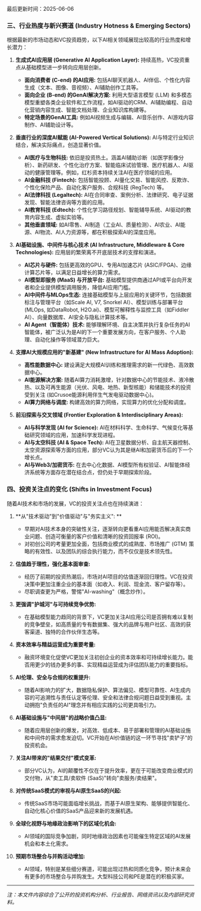最后更新时间：2025-06-06

### 三、行业热度与新兴赛道 (Industry Hotness & Emerging Sectors)

根据最新的市场动态和VC投资趋势，以下AI相关领域展现出较高的行业热度和增长潜力：

1.  **生成式AI应用层 (Generative AI Application Layer):** 持续高热，VC投资重点从基础模型进一步转向应用层创新。
    *   **面向消费者 (C-end) 的AI应用:** 包括AI聊天机器人、AI伴侣、个性化内容生成（文本、图像、音视频）、AI辅助创作工具等。
    *   **面向企业 (B-end) 的GenAI解决方案:** 利用大型语言模型 (LLM) 和多模态模型重塑各类企业软件和工作流程，如AI驱动的CRM、AI辅助编程、自动化营销内容生成、智能文档处理、企业知识库构建等。
    *   **特定场景的GenAI工具:** 例如AI视频生成与编辑、AI音乐创作、AI游戏内容制作、AI辅助设计等。

2.  **垂直行业的深度AI赋能 (AI-Powered Vertical Solutions):** AI与特定行业知识结合，解决实际痛点，创造显著价值。
    *   **AI医疗与生物科技:** 依旧是投资热土。涵盖AI辅助诊断（如医学影像分析）、新药研发、个性化治疗方案、智能临床试验管理、医疗机器人、AI驱动的健康管理等。例如，红杉资本持续关注AI在医疗领域的应用。
    *   **AI金融科技 (Fintech):** 包括智能投顾、AI量化交易、智能风控、反欺诈、个性化保险产品、自动化客户服务、合规科技 (RegTech) 等。
    *   **AI法律科技 (Legaltech):** AI在合同审查、案例分析、法律研究、电子证据发现、智能法律咨询等方面的应用。
    *   **AI教育科技 (Edtech):** 个性化学习路径规划、智能辅导系统、AI驱动的教育内容生成、虚拟实验等。
    *   **其他垂直领域:** 如AI零售、AI制造（工业AI、质量检测）、AI农业、AI能源、AI物流、AI人力资源等，都在积极探索AI的深度应用。

3.  **AI基础设施、中间件与核心技术 (AI Infrastructure, Middleware & Core Technologies):** 应用层的繁荣离不开底层技术的支撑和演进。
    *   **AI芯片与硬件:** 包括更高效的GPU、专用AI加速芯片 (ASIC/FPGA)、边缘计算芯片等，以满足日益增长的算力需求。
    *   **AI模型即服务 (MaaS) 与开放平台:** 基础模型提供商通过API或平台向开发者和企业提供模型调用服务，降低AI应用门槛。
    *   **AI中间件与MLOps生态:** 连接基础模型与上层应用的关键环节，包括数据标注与管理平台（如Scale AI, V7, Snorkel AI）、模型训练与部署平台 (MLOps, 如DataRobot, H2O.ai)、模型可解释性与监控工具（如Fiddler AI）、向量数据库、AI安全与隐私计算技术等。
    *   **AI Agent（智能体）技术:** 能够理解环境、自主决策并执行复杂任务的AI智能体，被广泛认为是AI的下一个重要发展方向，在客户服务、个人助理、自动化操作等领域潜力巨大。

4.  **支撑AI大规模应用的"新基建" (New Infrastructure for AI Mass Adoption):**
    *   **高性能数据中心:** 建设满足大规模AI训练和推理需求的新一代绿色、高效数据中心。
    *   **AI能源解决方案:** 随着AI算力消耗激增，针对数据中心的节能技术、液冷散热、以及可再生能源（光伏、风电、地热、新型核能）和储能技术的投资受到关注 (如Crusoe能源利用伴生气发电驱动数据中心)。
    *   **AI算力网络与调度:** 构建高效的算力网络，实现算力的优化分配和调度。

5.  **前沿探索与交叉领域 (Frontier Exploration & Interdisciplinary Areas):**
    *   **AI与科学发现 (AI for Science):** AI在材料科学、生命科学、气候变化等基础研究领域的应用，加速科学发现进程。
    *   **AI与太空科技 (AI & Space Tech):** AI在卫星数据分析、自主航天器控制、太空资源探索等方面的应用，部分VC认为其是继AI和加密货币后的下一个增长点。
    *   **AI与Web3/加密货币:** 在去中心化数据、AI模型所有权验证、AI智能体经济系统等方面存在潜在结合点，但仍处于早期探索阶段。

### 四、投资关注点的变化 (Shifts in Investment Focus)

随着AI技术和市场的发展，VC的投资关注点也在持续演进：

1.  **从"技术驱动"到"价值驱动"与"务实主义": **
    *   早期对AI技术本身的突破性关注，逐渐转向更看重AI应用能否解决真实商业问题、创造可衡量的客户价值和清晰的投资回报率 (ROI)。
    *   对初创公司的考量更加全面，包括商业模式的成熟度、市场推广 (GTM) 策略的有效性、以及团队的综合执行能力，而不仅仅是技术领先性。

2.  **估值趋于理性，强化基本面审查:**
    *   经历了前期的投资热潮后，市场对AI项目的估值逐渐回归理性。VC在投资决策中更加注重企业的基本面（如收入、利润、现金流、客户留存等）。
    *   尽职调查更为严格，警惕"AI-washing"（概念炒作）。

3.  **更强调"护城河"与可持续竞争优势:**
    *   在基础模型能力趋同的背景下，VC更加关注AI应用公司是否拥有难以复制的竞争壁垒，如高质量的专有数据集、强大的品牌与用户社区、高效的获客渠道、独特的合作伙伴生态等。

4.  **资本效率与精益运营成为重要考量:**
    *   融资环境变化促使VC更加关注初创企业的资本效率和可持续增长能力。能否用更少的钱办更多的事、实现精益运营成为评估团队能力的重要指标。

5.  **AI伦理、安全与合规的权重提升:**
    *   随着AI影响力的扩大，数据隐私保护、算法偏见、模型可靠性、AI生成内容的可追溯性与责任认定等伦理、安全和法律合规问题日益受到重视。主动拥抱"负责任的AI"理念并有相应实践的公司更具吸引力。

6.  **AI基础设施与"中间层"的战略价值凸显:**
    *   随着应用层创新的爆发，对高效、低成本、易于部署和管理的AI基础设施和中间件的需求愈发迫切。VC开始在AI价值链的这一环节寻找"卖铲子"的投资机会。

7.  **关注AI带来的"结果交付"模式变革:**
    *   部分VC认为，AI的颠覆性不仅在于提升效率，更在于可能改变商业模式的交付物，从"卖工具/卖软件 (SaaS)"转向"卖服务/卖结果"。

8.  **对传统SaaS模式的审视与AI原生SaaS的兴起:**
    *   传统SaaS市场可能面临增长挑战，而基于AI原生架构、能够提供智能化、自动化核心价值的SaaS产品迎来新的发展机遇。

9.  **全球化视野与地缘政治影响下的区域化机会:**
    *   AI领域的国际竞争加剧，同时地缘政治因素也可能催生特定区域的AI发展机会和本土化需求。

10. **预期市场整合与并购活动增加:**
    *   AI领域，特别是某些细分赛道，可能出现过热和同质化竞争，预计未来会有更多的市场整合与并购发生。大型科技公司和PE是潜在的积极买家。

---
*注：本文件内容综合了公开的投资机构分析、行业报告、网络资讯以及内部研究资料。* 
